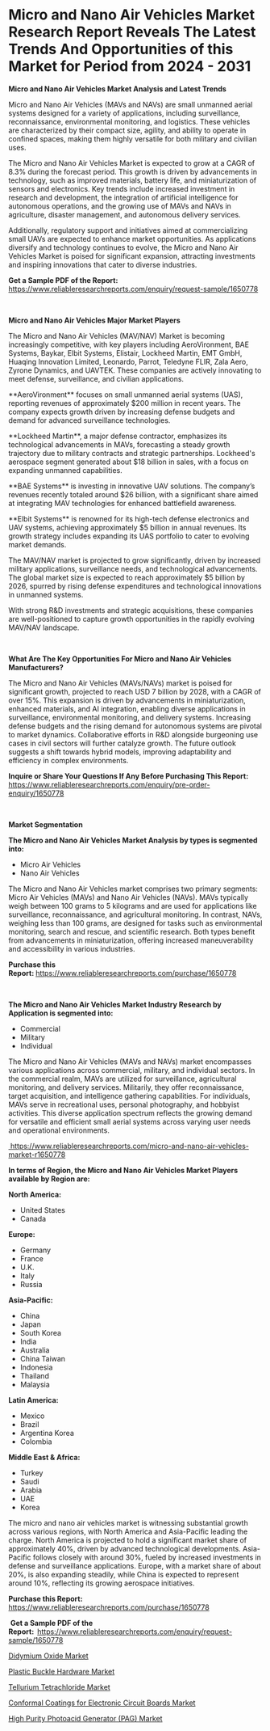 <p><h1>Micro and Nano Air Vehicles Market Research Report Reveals The Latest Trends And Opportunities of this Market for Period from 2024 - 2031</h1></p><p><strong>Micro and Nano Air Vehicles Market Analysis and Latest Trends</strong></p>
<p><p>Micro and Nano Air Vehicles (MAVs and NAVs) are small unmanned aerial systems designed for a variety of applications, including surveillance, reconnaissance, environmental monitoring, and logistics. These vehicles are characterized by their compact size, agility, and ability to operate in confined spaces, making them highly versatile for both military and civilian uses.</p><p>The Micro and Nano Air Vehicles Market is expected to grow at a CAGR of 8.3% during the forecast period. This growth is driven by advancements in technology, such as improved materials, battery life, and miniaturization of sensors and electronics. Key trends include increased investment in research and development, the integration of artificial intelligence for autonomous operations, and the growing use of MAVs and NAVs in agriculture, disaster management, and autonomous delivery services.</p><p>Additionally, regulatory support and initiatives aimed at commercializing small UAVs are expected to enhance market opportunities. As applications diversify and technology continues to evolve, the Micro and Nano Air Vehicles Market is poised for significant expansion, attracting investments and inspiring innovations that cater to diverse industries.</p></p>
<p><strong>Get a Sample PDF of the Report:&nbsp;</strong> <a href="https://www.reliableresearchreports.com/enquiry/request-sample/1650778?utm_campaign=12&utm_medium=2&utm_source=Github&utm_content=ia&utm_term=26092024&utm_id=micro-and-nano-air-vehicles">https://www.reliableresearchreports.com/enquiry/request-sample/1650778</a></p>
<p>&nbsp;</p>
<p><strong>Micro and Nano Air Vehicles Major Market Players</strong></p>
<p><p>The Micro and Nano Air Vehicles (MAV/NAV) Market is becoming increasingly competitive, with key players including AeroVironment, BAE Systems, Baykar, Elbit Systems, Elistair, Lockheed Martin, EMT GmbH, Huaqing Innovation Limited, Leonardo, Parrot, Teledyne FLIR, Zala Aero, Zyrone Dynamics, and UAVTEK. These companies are actively innovating to meet defense, surveillance, and civilian applications.</p><p>**AeroVironment** focuses on small unmanned aerial systems (UAS), reporting revenues of approximately $200 million in recent years. The company expects growth driven by increasing defense budgets and demand for advanced surveillance technologies.</p><p>**Lockheed Martin**, a major defense contractor, emphasizes its technological advancements in MAVs, forecasting a steady growth trajectory due to military contracts and strategic partnerships. Lockheed's aerospace segment generated about $18 billion in sales, with a focus on expanding unmanned capabilities.</p><p>**BAE Systems** is investing in innovative UAV solutions. The company’s revenues recently totaled around $26 billion, with a significant share aimed at integrating MAV technologies for enhanced battlefield awareness.</p><p>**Elbit Systems** is renowned for its high-tech defense electronics and UAV systems, achieving approximately $5 billion in annual revenues. Its growth strategy includes expanding its UAS portfolio to cater to evolving market demands.</p><p>The MAV/NAV market is projected to grow significantly, driven by increased military applications, surveillance needs, and technological advancements. The global market size is expected to reach approximately $5 billion by 2026, spurred by rising defense expenditures and technological innovations in unmanned systems.</p><p>With strong R&D investments and strategic acquisitions, these companies are well-positioned to capture growth opportunities in the rapidly evolving MAV/NAV landscape.</p></p>
<p>&nbsp;</p>
<p><strong>What Are The Key Opportunities For Micro and Nano Air Vehicles Manufacturers?</strong></p>
<p><p>The Micro and Nano Air Vehicles (MAVs/NAVs) market is poised for significant growth, projected to reach USD 7 billion by 2028, with a CAGR of over 15%. This expansion is driven by advancements in miniaturization, enhanced materials, and AI integration, enabling diverse applications in surveillance, environmental monitoring, and delivery systems. Increasing defense budgets and the rising demand for autonomous systems are pivotal to market dynamics. Collaborative efforts in R&D alongside burgeoning use cases in civil sectors will further catalyze growth. The future outlook suggests a shift towards hybrid models, improving adaptability and efficiency in complex environments.</p></p>
<p><strong>Inquire or Share Your Questions If Any Before Purchasing This Report:</strong> <a href="https://www.reliableresearchreports.com/enquiry/pre-order-enquiry/1650778?utm_campaign=12&utm_medium=2&utm_source=Github&utm_content=ia&utm_term=26092024&utm_id=micro-and-nano-air-vehicles">https://www.reliableresearchreports.com/enquiry/pre-order-enquiry/1650778</a></p>
<p>&nbsp;</p>
<p><strong>Market Segmentation</strong></p>
<p><strong>The Micro and Nano Air Vehicles Market Analysis by types is segmented into:</strong></p>
<p><ul><li>Micro Air Vehicles</li><li>Nano Air Vehicles</li></ul></p>
<p><p>The Micro and Nano Air Vehicles market comprises two primary segments: Micro Air Vehicles (MAVs) and Nano Air Vehicles (NAVs). MAVs typically weigh between 100 grams to 5 kilograms and are used for applications like surveillance, reconnaissance, and agricultural monitoring. In contrast, NAVs, weighing less than 100 grams, are designed for tasks such as environmental monitoring, search and rescue, and scientific research. Both types benefit from advancements in miniaturization, offering increased maneuverability and accessibility in various industries.</p></p>
<p><strong>Purchase this Report:&nbsp;</strong><a href="https://www.reliableresearchreports.com/purchase/1650778?utm_campaign=12&utm_medium=2&utm_source=Github&utm_content=ia&utm_term=26092024&utm_id=micro-and-nano-air-vehicles">https://www.reliableresearchreports.com/purchase/1650778</a></p>
<p>&nbsp;</p>
<p><strong>The Micro and Nano Air Vehicles Market Industry Research by Application is segmented into:</strong></p>
<p><ul><li>Commercial</li><li>Military</li><li>Individual</li></ul></p>
<p><p>The Micro and Nano Air Vehicles (MAVs and NAVs) market encompasses various applications across commercial, military, and individual sectors. In the commercial realm, MAVs are utilized for surveillance, agricultural monitoring, and delivery services. Militarily, they offer reconnaissance, target acquisition, and intelligence gathering capabilities. For individuals, MAVs serve in recreational uses, personal photography, and hobbyist activities. This diverse application spectrum reflects the growing demand for versatile and efficient small aerial systems across varying user needs and operational environments.</p></p>
<p><a href="https://www.reliableresearchreports.com/micro-and-nano-air-vehicles-market-r1650778?utm_campaign=12&utm_medium=2&utm_source=Github&utm_content=ia&utm_term=26092024&utm_id=micro-and-nano-air-vehicles">&nbsp;https://www.reliableresearchreports.com/micro-and-nano-air-vehicles-market-r1650778</a></p>
<p><strong>In terms of Region, the Micro and Nano Air Vehicles Market Players available by Region are:</strong></p>
<p>
    <p> <strong> North America: </strong>
        <ul>
            <li>United States</li>
            <li>Canada</li>
        </ul>
        </p> 
    <p> <strong> Europe: </strong>
        <ul>
            <li>Germany</li>
            <li>France</li>
            <li>U.K.</li>
            <li>Italy</li>
            <li>Russia</li>
        </ul>
        </p> 
    <p> <strong> Asia-Pacific: </strong>
        <ul>
            <li>China</li>
            <li>Japan</li>
            <li>South Korea</li>
            <li>India</li>
            <li>Australia</li>
            <li>China Taiwan</li>
            <li>Indonesia</li>
            <li>Thailand</li>
            <li>Malaysia</li>
        </ul>
        </p> 
    <p> <strong> Latin America: </strong>
        <ul>
            <li>Mexico</li>
            <li>Brazil</li>
            <li>Argentina Korea</li>
            <li>Colombia</li>
        </ul>
        </p> 
    <p> <strong> Middle East & Africa: </strong>
        <ul>
            <li>Turkey</li>
            <li>Saudi</li>
            <li>Arabia</li>
            <li>UAE</li>
            <li>Korea</li>
        </ul>
    </p>
    </p>
<p><p>The micro and nano air vehicles market is witnessing substantial growth across various regions, with North America and Asia-Pacific leading the charge. North America is projected to hold a significant market share of approximately 40%, driven by advanced technological developments. Asia-Pacific follows closely with around 30%, fueled by increased investments in defense and surveillance applications. Europe, with a market share of about 20%, is also expanding steadily, while China is expected to represent around 10%, reflecting its growing aerospace initiatives.</p></p>
<p><strong>Purchase this Report: </strong><a href="https://www.reliableresearchreports.com/purchase/1650778?utm_campaign=12&utm_medium=2&utm_source=Github&utm_content=ia&utm_term=26092024&utm_id=micro-and-nano-air-vehicles">https://www.reliableresearchreports.com/purchase/1650778</a></p>
<p>&nbsp;<strong>Get a Sample PDF of the Report:&nbsp;&nbsp;</strong><a href="https://www.reliableresearchreports.com/enquiry/request-sample/1650778?utm_campaign=12&utm_medium=2&utm_source=Github&utm_content=ia&utm_term=26092024&utm_id=micro-and-nano-air-vehicles">https://www.reliableresearchreports.com/enquiry/request-sample/1650778</a></p>
<p><strong></strong></p>
<p><p><a href="https://www.linkedin.com/pulse/global-didymium-oxide-market-focus-application-end-use-toxef?utm_campaign=12&utm_medium=2&utm_source=Github&utm_content=ia&utm_term=26092024&utm_id=micro-and-nano-air-vehicles">Didymium Oxide Market</a></p><p><a href="https://issuu.com/reportprime-2/docs/plastic-buckle-hardware-market-size_b59d7586705a30?utm_campaign=12&utm_medium=2&utm_source=Github&utm_content=ia&utm_term=26092024&utm_id=micro-and-nano-air-vehicles">Plastic Buckle Hardware Market</a></p><p><a href="https://www.linkedin.com/pulse/insights-tellurium-tetrachloride-industry-market-financial-tgfcf?utm_campaign=12&utm_medium=2&utm_source=Github&utm_content=ia&utm_term=26092024&utm_id=micro-and-nano-air-vehicles">Tellurium Tetrachloride Market</a></p><p><a href="https://github.com/AbbasMahmud554/Market-Research-Report-List-1/blob/main/conformal-coatings-for-electronic-circuit-boards-market.md?utm_campaign=12&utm_medium=2&utm_source=Github&utm_content=ia&utm_term=26092024&utm_id=micro-and-nano-air-vehicles">Conformal Coatings for Electronic Circuit Boards Market</a></p><p><a href="https://github.com/JakirUddin511/Market-Research-Report-List-1/blob/main/high-purity-photoacid-generator-pag-market.md?utm_campaign=12&utm_medium=2&utm_source=Github&utm_content=ia&utm_term=26092024&utm_id=micro-and-nano-air-vehicles">High Purity Photoacid Generator (PAG) Market</a></p></p>
